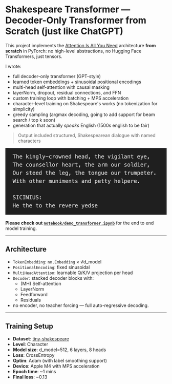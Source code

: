 # Shakespeare Transformer — Decoder-Only Transformer from Scratch (just like ChatGPT)

This project implements the [Attention Is All You Need](https://arxiv.org/abs/1706.03762) architecture **from scratch** in PyTorch: no high-level abstractions, no Hugging Face Transformers, just tensors.

I wrote:
- full decoder-only transformer (GPT-style)
- learned token embeddings + sinusoidal positional encodings
- multi-head self-attention with causal masking
- layerNorm, dropout, residual connections, and FFN
- custom training loop with batching + MPS acceleration
- character-level training on Shakespeare's works (no tokenization for simplicity)
- greedy sampling (argmax decoding, going to add support for beam search / top k soon)
- generation that actually *speaks* English (1500s english to be fair)

> Output included structured, Shakespearean dialogue with named characters

![Result after ~2 min of training](./result.png)

**Please check out [`notebook/demo_transformer.ipynb`](https://github.com/akhilvreddy/transformers-reimplementation/blob/main/notebook/demo_transformer.ipynb)** for the end to end model training.

---

## Architecture

- `TokenEmbedding`: `nn.Embedding` × √d_model
- `PositionalEncoding`: fixed sinusoidal
- `MultiHeadAttention`: learnable Q/K/V projection per head
- `Decoder`: stacked decoder blocks with:
  - (MH) Self-attention
  - LayerNorm
  - Feedforward
  - Residuals
- no encoder, no teacher forcing — full auto-regressive decoding.

---

## Training Setup

- **Dataset**: [tiny-shakespeare](https://github.com/karpathy/char-rnn/blob/master/data/tinyshakespeare/input.txt)  
- **Level**: Character  
- **Model size**: d_model=512, 6 layers, 8 heads  
- **Loss**: CrossEntropy  
- **Optim**: Adam (with label smoothing support)  
- **Device**: Apple M4 with MPS acceleration  
- **Epoch time**: ~1 mins  
- **Final loss**: ~0.13
